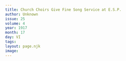 ```yaml
---
title: Church Choirs Give Fine Song Service at E.S.P.
author: Unknown
issue: 25
volume: 4
year: 1917
month: 17
day: VI
tags:
layout: page.njk
image:
---
```





